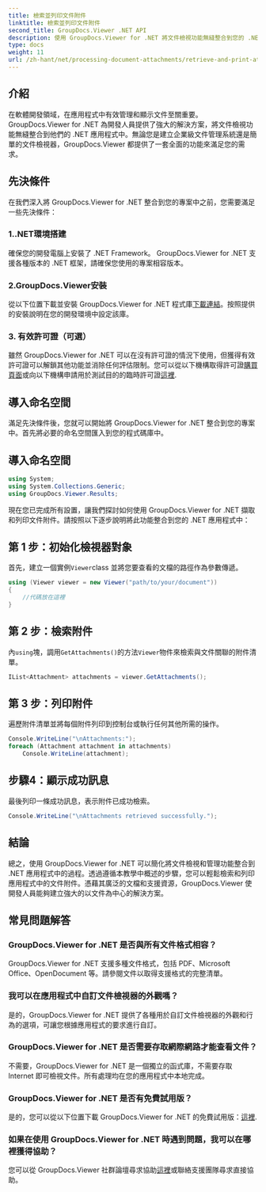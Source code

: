 ```yaml
---
title: 檢索並列印文件附件
linktitle: 檢索並列印文件附件
second_title: GroupDocs.Viewer .NET API
description: 使用 GroupDocs.Viewer for .NET 將文件檢視功能無縫整合到您的 .NET 應用程式中。輕鬆檢索和列印文件附件。
type: docs
weight: 11
url: /zh-hant/net/processing-document-attachments/retrieve-and-print-attachments/
---
```

## 介紹
在軟體開發領域，在應用程式中有效管理和顯示文件至關重要。 GroupDocs.Viewer for .NET 為開發人員提供了強大的解決方案，將文件檢視功能無縫整合到他們的 .NET 應用程式中。無論您是建立企業級文件管理系統還是簡單的文件檢視器，GroupDocs.Viewer 都提供了一套全面的功能來滿足您的需求。
## 先決條件
在我們深入將 GroupDocs.Viewer for .NET 整合到您的專案中之前，您需要滿足一些先決條件：
### 1..NET環境搭建
確保您的開發電腦上安裝了 .NET Framework。 GroupDocs.Viewer for .NET 支援各種版本的 .NET 框架，請確保您使用的專案相容版本。
### 2.GroupDocs.Viewer安裝
從以下位置下載並安裝 GroupDocs.Viewer for .NET 程式庫[下載連結](https://releases.groupdocs.com/viewer/net/)。按照提供的安裝說明在您的開發環境中設定該庫。
### 3. 有效許可證（可選）
雖然 GroupDocs.Viewer for .NET 可以在沒有許可證的情況下使用，但獲得有效許可證可以解鎖其他功能並消除任何評估限制。您可以從以下機構取得許可證[購買頁面](https://purchase.groupdocs.com/buy)或向以下機構申請用於測試目的的臨時許可證[這裡](https://purchase.groupdocs.com/temporary-license/).

## 導入命名空間
滿足先決條件後，您就可以開始將 GroupDocs.Viewer for .NET 整合到您的專案中。首先將必要的命名空間匯入到您的程式碼庫中。
## 導入命名空間
```csharp
using System;
using System.Collections.Generic;
using GroupDocs.Viewer.Results;
```

現在您已完成所有設置，讓我們探討如何使用 GroupDocs.Viewer for .NET 擷取和列印文件附件。請按照以下逐步說明將此功能整合到您的 .NET 應用程式中：
## 第 1 步：初始化檢視器對象
首先，建立一個實例`Viewer`class 並將您要查看的文檔的路徑作為參數傳遞。
```csharp
using (Viewer viewer = new Viewer("path/to/your/document"))
{
    //代碼放在這裡
}
```
## 第 2 步：檢索附件
內`using`塊，調用`GetAttachments()`的方法`Viewer`物件來檢索與文件關聯的附件清單。
```csharp
IList<Attachment> attachments = viewer.GetAttachments();
```
## 第 3 步：列印附件
遍歷附件清單並將每個附件列印到控制台或執行任何其他所需的操作。
```csharp
Console.WriteLine("\nAttachments:");
foreach (Attachment attachment in attachments)
    Console.WriteLine(attachment);
```
## 步驟4：顯示成功訊息
最後列印一條成功訊息，表示附件已成功檢索。
```csharp
Console.WriteLine("\nAttachments retrieved successfully.");
```

## 結論
總之，使用 GroupDocs.Viewer for .NET 可以簡化將文件檢視和管理功能整合到 .NET 應用程式中的過程。透過遵循本教學中概述的步驟，您可以輕鬆檢索和列印應用程式中的文件附件。憑藉其廣泛的文檔和支援資源，GroupDocs.Viewer 使開發人員能夠建立強大的以文件為中心的解決方案。
## 常見問題解答
### GroupDocs.Viewer for .NET 是否與所有文件格式相容？
GroupDocs.Viewer for .NET 支援多種文件格式，包括 PDF、Microsoft Office、OpenDocument 等。請參閱文件以取得支援格式的完整清單。
### 我可以在應用程式中自訂文件檢視器的外觀嗎？
是的，GroupDocs.Viewer for .NET 提供了各種用於自訂文件檢視器的外觀和行為的選項，可讓您根據應用程式的要求進行自訂。
### GroupDocs.Viewer for .NET 是否需要存取網際網路才能查看文件？
不需要，GroupDocs.Viewer for .NET 是一個獨立的函式庫，不需要存取 Internet 即可檢視文件。所有處理均在您的應用程式中本地完成。
### GroupDocs.Viewer for .NET 是否有免費試用版？
是的，您可以從以下位置下載 GroupDocs.Viewer for .NET 的免費試用版：[這裡](https://releases.groupdocs.com/).
### 如果在使用 GroupDocs.Viewer for .NET 時遇到問題，我可以在哪裡獲得協助？
您可以從 GroupDocs.Viewer 社群論壇尋求協助[這裡](https://forum.groupdocs.com/c/viewer/9)或聯絡支援團隊尋求直接協助。